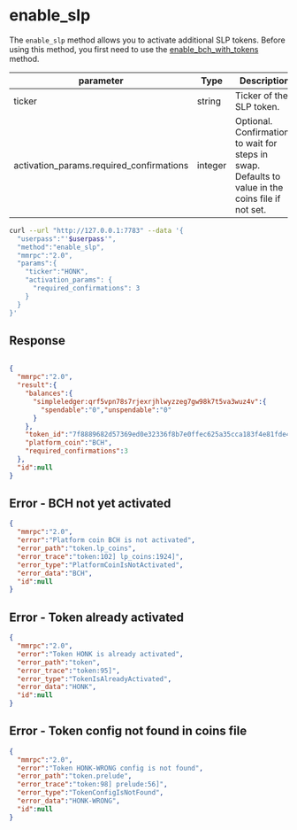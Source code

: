 # enable\_slp

The `enable_slp` method allows you to activate additional SLP tokens. Before using this method, you first need to use the [enable_bch_with_tokens](enable_bch_with_tokens.html) method.


| parameter                                 | Type     | Description                               |
| ----------------------------------------- | -------- | ----------------------------------------- |
| ticker                                    | string   | Ticker of the SLP token. |
| activation_params.required_confirmations  | integer  | Optional. Confirmations to wait for steps in swap. Defaults to value in the coins file if not set. |

```bash
curl --url "http://127.0.0.1:7783" --data '{
  "userpass":"'$userpass'",
  "method":"enable_slp",
  "mmrpc":"2.0",
  "params":{
    "ticker":"HONK",
    "activation_params": {
      "required_confirmations": 3
    }
  }
}'
```


## Response

```json

{
  "mmrpc":"2.0",
  "result":{
    "balances":{
      "simpleledger:qrf5vpn78s7rjexrjhlwyzzeg7gw98k7t5va3wuz4v":{
        "spendable":"0","unspendable":"0"
      }
    },
    "token_id":"7f8889682d57369ed0e32336f8b7e0ffec625a35cca183f4e81fde4e71a538a1",
    "platform_coin":"BCH",
    "required_confirmations":3
  },
  "id":null
}
```

## Error - BCH not yet activated

```json
{
  "mmrpc":"2.0",
  "error":"Platform coin BCH is not activated",
  "error_path":"token.lp_coins",
  "error_trace":"token:102] lp_coins:1924]",
  "error_type":"PlatformCoinIsNotActivated",
  "error_data":"BCH",
  "id":null
}
```

## Error - Token already activated

```json
{
  "mmrpc":"2.0",
  "error":"Token HONK is already activated",
  "error_path":"token",
  "error_trace":"token:95]",
  "error_type":"TokenIsAlreadyActivated",
  "error_data":"HONK",
  "id":null
}
```


## Error - Token config not found in coins file

```json
{
  "mmrpc":"2.0",
  "error":"Token HONK-WRONG config is not found",
  "error_path":"token.prelude",
  "error_trace":"token:98] prelude:56]",
  "error_type":"TokenConfigIsNotFound",
  "error_data":"HONK-WRONG",
  "id":null
}
```

